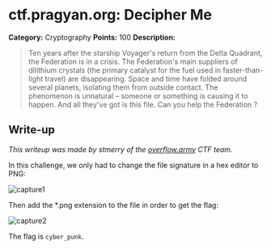 # ctf.pragyan.org: Decipher Me

**Category:** Cryptography
**Points:** 100
**Description:**

> Ten years after the starship Voyager's return from the Delta Quadrant, the Federation is in a crisis. The Federation's main suppliers of dilithium crystals (the primary catalyst for the fuel used in faster-than-light travel) are disappearing. Space and time have folded around several planets, isolating them from outside contact. The phenomenon is unnatural – someone or something is causing it to happen. And all they've got is this file. Can you help the Federation ? 

## Write-up

_This writeup was made by stmerry of the [overflow.army](https://overflow.army/) CTF team._

In this challenge, we only had to change the file signature in a hex editor to PNG:

![capture1](https://i.imgur.com/ZWBT8fu.png)

Then add the *.png extension to the file in order to get the flag:

![capture2](https://i.imgur.com/gRWDKm3.png)

The flag is `cyber_punk`.

